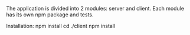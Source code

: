 The application is divided into 2 modules: server and client. Each module has its own npm package and tests.

Installation:
npm install
cd ./client
npm install